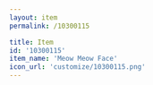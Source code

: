 ```yaml
---
layout: item
permalink: /10300115

title: Item
id: '10300115'
item_name: 'Meow Meow Face'
icon_url: 'customize/10300115.png'
---
```

